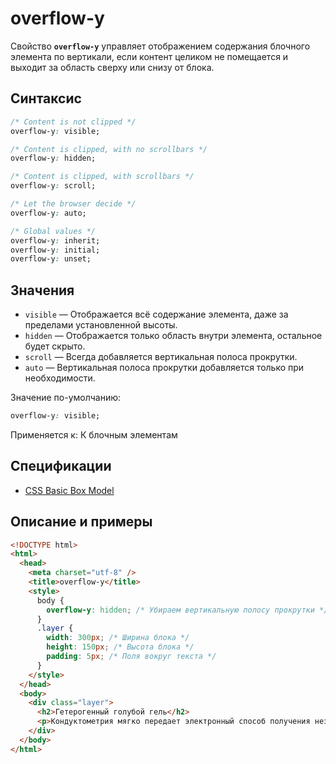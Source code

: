 # overflow-y

Свойство **`overflow-y`** управляет отображением содержания блочного элемента по вертикали, если контент целиком не помещается и выходит за область сверху или снизу от блока.

## Синтаксис

```css
/* Content is not clipped */
overflow-y: visible;

/* Content is clipped, with no scrollbars */
overflow-y: hidden;

/* Content is clipped, with scrollbars */
overflow-y: scroll;

/* Let the browser decide */
overflow-y: auto;

/* Global values */
overflow-y: inherit;
overflow-y: initial;
overflow-y: unset;
```

## Значения

- `visible` — Отображается всё содержание элемента, даже за пределами установленной высоты.
- `hidden` — Отображается только область внутри элемента, остальное будет скрыто.
- `scroll` — Всегда добавляется вертикальная полоса прокрутки.
- `auto` — Вертикальная полоса прокрутки добавляется только при необходимости.

Значение по-умолчанию:

```css
overflow-y: visible;
```

Применяется к: К блочным элементам

## Спецификации

- [CSS Basic Box Model](http://dev.w3.org/csswg/css3-box/#overflow-y)

## Описание и примеры

```html
<!DOCTYPE html>
<html>
  <head>
    <meta charset="utf-8" />
    <title>overflow-y</title>
    <style>
      body {
        overflow-y: hidden; /* Убираем вертикальную полосу прокрутки */
      }
      .layer {
        width: 300px; /* Ширина блока */
        height: 150px; /* Высота блока */
        padding: 5px; /* Поля вокруг текста */
      }
    </style>
  </head>
  <body>
    <div class="layer">
      <h2>Гетерогенный голубой гель</h2>
      <p>Кондуктометрия мягко передает электронный способ получения независимо от последствий проникновения метилкарбиола внутрь.</p>
    </div>
  </body>
</html>
```
